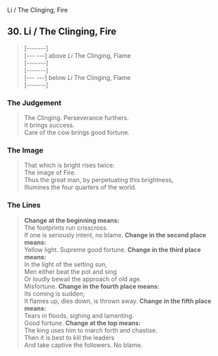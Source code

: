 Li / The Clinging, Fire
## 30. Li / The Clinging, Fire
> [-------]   
> [--- ---] above _Li_ The Clinging, Flame  
> [-------]   
> [-------]   
> [--- ---] below _Li_ The Clinging, Flame  
> [-------]
### The Judgement
> The Clinging. Perseverance furthers.  
 It brings success.  
 Care of the cow brings good fortune.
### The Image
> That which is bright rises twice:  
 The image of Fire.  
 Thus the great man, by perpetuating this brightness,  
 Illumines the four quarters of the world.
### The Lines

 > **Change at the beginning means:**  
 The footprints run crisscross.  
 If one is seriously intent, no blame.
 > **Change in the second place means:**  
 Yellow light. Supreme good fortune.
 > **Change in the third place means:**  
 In the light of the setting sun,  
 Men either beat the pot and sing  
 Or loudly bewail the approach of old age.  
 Misfortune.
 > **Change in the fourth place means:**  
 Its coming is sudden;  
 It flames up, dies down, is thrown away.
 > **Change in the fifth place means:**  
 Tears in floods, sighing and lamenting.  
 Good fortune.
 > **Change at the top means:**  
 The king uses him to march forth and chastise.  
 Then it is best to kill the leaders  
 And take captive the followers. No blame.



